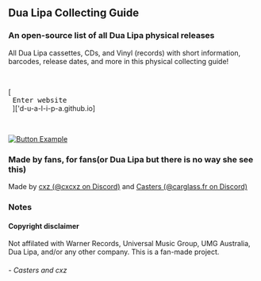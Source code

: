 ## Dua Lipa Collecting Guide
### An open-source list of all Dua Lipa physical releases
All Dua Lipa cassettes, CDs, and Vinyl (records) with short information, barcodes, release dates, and more in this physical collecting guide!

<br>

[<kbd> <br> Enter website <br> </kbd>]['d-u-a-l-i-p-a.github.io]

<br>

[![Button Example]][Link]

### Made by fans, for fans(or Dua Lipa but there is no way she see this)
Made by [cxz (@cxcxz on Discord)](https://github.com/cxzgt) and [Casters (@carglass.fr on Discord)](https://github.com/notironicallycasters)

### Notes

#### Copyright disclaimer
Not affilated with Warner Records, Universal Music Group, UMG Australia, Dua Lipa, and/or any other company. This is a fan-made project.

###### - Casters and cxz

<!---------------------------------------------------------------------------->

[Button Example]: https://img.shields.io/badge/Enter-website-37a779?style=for-the-badge

[Link]: # 'https://d-u-a-l-i-p-a.github.io'

